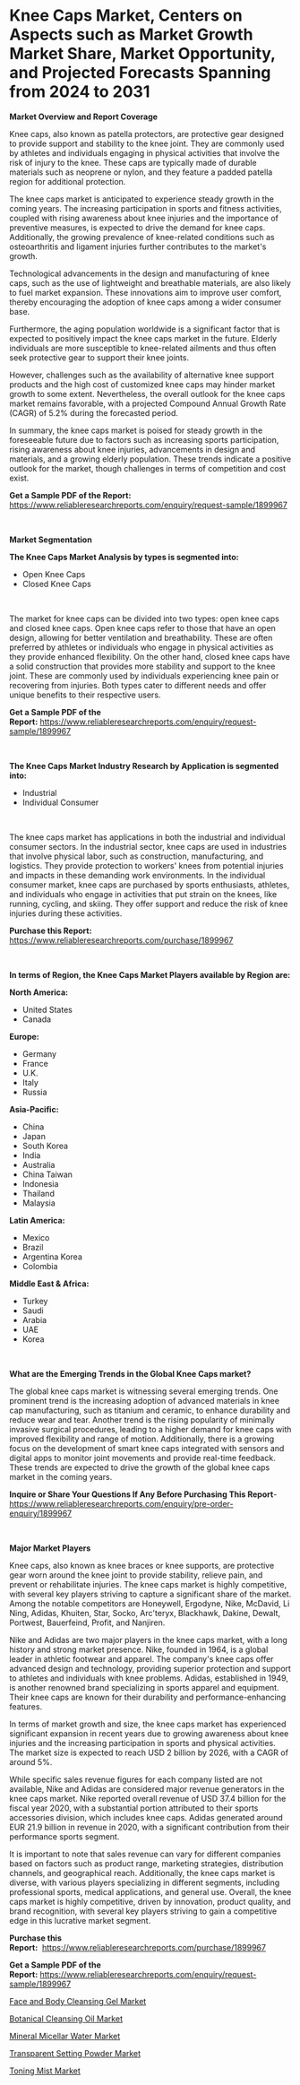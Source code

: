 <p><h1>Knee Caps Market, Centers on Aspects such as Market Growth Market Share, Market Opportunity, and Projected Forecasts Spanning from 2024 to 2031</h1></p><p><strong>Market Overview and Report Coverage</strong></p>
<p><p>Knee caps, also known as patella protectors, are protective gear designed to provide support and stability to the knee joint. They are commonly used by athletes and individuals engaging in physical activities that involve the risk of injury to the knee. These caps are typically made of durable materials such as neoprene or nylon, and they feature a padded patella region for additional protection.</p><p>The knee caps market is anticipated to experience steady growth in the coming years. The increasing participation in sports and fitness activities, coupled with rising awareness about knee injuries and the importance of preventive measures, is expected to drive the demand for knee caps. Additionally, the growing prevalence of knee-related conditions such as osteoarthritis and ligament injuries further contributes to the market's growth.</p><p>Technological advancements in the design and manufacturing of knee caps, such as the use of lightweight and breathable materials, are also likely to fuel market expansion. These innovations aim to improve user comfort, thereby encouraging the adoption of knee caps among a wider consumer base.</p><p>Furthermore, the aging population worldwide is a significant factor that is expected to positively impact the knee caps market in the future. Elderly individuals are more susceptible to knee-related ailments and thus often seek protective gear to support their knee joints.</p><p>However, challenges such as the availability of alternative knee support products and the high cost of customized knee caps may hinder market growth to some extent. Nevertheless, the overall outlook for the knee caps market remains favorable, with a projected Compound Annual Growth Rate (CAGR) of 5.2% during the forecasted period.</p><p>In summary, the knee caps market is poised for steady growth in the foreseeable future due to factors such as increasing sports participation, rising awareness about knee injuries, advancements in design and materials, and a growing elderly population. These trends indicate a positive outlook for the market, though challenges in terms of competition and cost exist.</p></p>
<p><strong>Get a Sample PDF of the Report:</strong> <a href="https://www.reliableresearchreports.com/enquiry/request-sample/1899967">https://www.reliableresearchreports.com/enquiry/request-sample/1899967</a></p>
<p>&nbsp;</p>
<p><strong>Market Segmentation</strong></p>
<p><strong>The Knee Caps Market Analysis by types is segmented into:</strong></p>
<p><ul><li>Open Knee Caps</li><li>Closed Knee Caps</li></ul></p>
<p>&nbsp;</p>
<p><p>The market for knee caps can be divided into two types: open knee caps and closed knee caps. Open knee caps refer to those that have an open design, allowing for better ventilation and breathability. These are often preferred by athletes or individuals who engage in physical activities as they provide enhanced flexibility. On the other hand, closed knee caps have a solid construction that provides more stability and support to the knee joint. These are commonly used by individuals experiencing knee pain or recovering from injuries. Both types cater to different needs and offer unique benefits to their respective users.</p></p>
<p><strong>Get a Sample PDF of the Report:</strong>&nbsp;<a href="https://www.reliableresearchreports.com/enquiry/request-sample/1899967">https://www.reliableresearchreports.com/enquiry/request-sample/1899967</a></p>
<p>&nbsp;</p>
<p><strong>The Knee Caps Market Industry Research by Application is segmented into:</strong></p>
<p><ul><li>Industrial</li><li>Individual Consumer</li></ul></p>
<p>&nbsp;</p>
<p><p>The knee caps market has applications in both the industrial and individual consumer sectors. In the industrial sector, knee caps are used in industries that involve physical labor, such as construction, manufacturing, and logistics. They provide protection to workers' knees from potential injuries and impacts in these demanding work environments. In the individual consumer market, knee caps are purchased by sports enthusiasts, athletes, and individuals who engage in activities that put strain on the knees, like running, cycling, and skiing. They offer support and reduce the risk of knee injuries during these activities.</p></p>
<p><strong>Purchase this Report:</strong>&nbsp; <a href="https://www.reliableresearchreports.com/purchase/1899967">https://www.reliableresearchreports.com/purchase/1899967</a></p>
<p>&nbsp;</p>
<p><strong>In terms of Region, the Knee Caps Market Players available by Region are:</strong></p>
<p>
    <p> <strong> North America: </strong>
        <ul>
            <li>United States</li>
            <li>Canada</li>
        </ul>
        </p> 
    <p> <strong> Europe: </strong>
        <ul>
            <li>Germany</li>
            <li>France</li>
            <li>U.K.</li>
            <li>Italy</li>
            <li>Russia</li>
        </ul>
        </p> 
    <p> <strong> Asia-Pacific: </strong>
        <ul>
            <li>China</li>
            <li>Japan</li>
            <li>South Korea</li>
            <li>India</li>
            <li>Australia</li>
            <li>China Taiwan</li>
            <li>Indonesia</li>
            <li>Thailand</li>
            <li>Malaysia</li>
        </ul>
        </p> 
    <p> <strong> Latin America: </strong>
        <ul>
            <li>Mexico</li>
            <li>Brazil</li>
            <li>Argentina Korea</li>
            <li>Colombia</li>
        </ul>
        </p> 
    <p> <strong> Middle East & Africa: </strong>
        <ul>
            <li>Turkey</li>
            <li>Saudi</li>
            <li>Arabia</li>
            <li>UAE</li>
            <li>Korea</li>
        </ul>
    </p>
    </p>
<p>&nbsp;</p>
<p><strong>What are the Emerging Trends in the Global Knee Caps market?</strong></p>
<p><p>The global knee caps market is witnessing several emerging trends. One prominent trend is the increasing adoption of advanced materials in knee cap manufacturing, such as titanium and ceramic, to enhance durability and reduce wear and tear. Another trend is the rising popularity of minimally invasive surgical procedures, leading to a higher demand for knee caps with improved flexibility and range of motion. Additionally, there is a growing focus on the development of smart knee caps integrated with sensors and digital apps to monitor joint movements and provide real-time feedback. These trends are expected to drive the growth of the global knee caps market in the coming years.</p></p>
<p><strong>Inquire or Share Your Questions If Any Before Purchasing This Report</strong>- <a href="https://www.reliableresearchreports.com/enquiry/pre-order-enquiry/1899967">https://www.reliableresearchreports.com/enquiry/pre-order-enquiry/1899967</a></p>
<p>&nbsp;</p>
<p><strong>Major Market Players</strong></p>
<p><p>Knee caps, also known as knee braces or knee supports, are protective gear worn around the knee joint to provide stability, relieve pain, and prevent or rehabilitate injuries. The knee caps market is highly competitive, with several key players striving to capture a significant share of the market. Among the notable competitors are Honeywell, Ergodyne, Nike, McDavid, Li Ning, Adidas, Khuiten, Star, Socko, Arc'teryx, Blackhawk, Dakine, Dewalt, Portwest, Bauerfeind, Profit, and Nanjiren.</p><p>Nike and Adidas are two major players in the knee caps market, with a long history and strong market presence. Nike, founded in 1964, is a global leader in athletic footwear and apparel. The company's knee caps offer advanced design and technology, providing superior protection and support to athletes and individuals with knee problems. Adidas, established in 1949, is another renowned brand specializing in sports apparel and equipment. Their knee caps are known for their durability and performance-enhancing features.</p><p>In terms of market growth and size, the knee caps market has experienced significant expansion in recent years due to growing awareness about knee injuries and the increasing participation in sports and physical activities. The market size is expected to reach USD 2 billion by 2026, with a CAGR of around 5%.</p><p>While specific sales revenue figures for each company listed are not available, Nike and Adidas are considered major revenue generators in the knee caps market. Nike reported overall revenue of USD 37.4 billion for the fiscal year 2020, with a substantial portion attributed to their sports accessories division, which includes knee caps. Adidas generated around EUR 21.9 billion in revenue in 2020, with a significant contribution from their performance sports segment.</p><p>It is important to note that sales revenue can vary for different companies based on factors such as product range, marketing strategies, distribution channels, and geographical reach. Additionally, the knee caps market is diverse, with various players specializing in different segments, including professional sports, medical applications, and general use. Overall, the knee caps market is highly competitive, driven by innovation, product quality, and brand recognition, with several key players striving to gain a competitive edge in this lucrative market segment.</p></p>
<p><strong>Purchase this Report:</strong>&nbsp;&nbsp;<a href="https://www.reliableresearchreports.com/purchase/1899967">https://www.reliableresearchreports.com/purchase/1899967</a></p>
<p></p>
<p><strong>Get a Sample PDF of the Report:</strong>&nbsp;<a href="https://www.reliableresearchreports.com/enquiry/request-sample/1899967">https://www.reliableresearchreports.com/enquiry/request-sample/1899967</a></p>
<p><p><a href="https://github.com/melchekhinf/Market-Research-Report-List-2/blob/main/face-and-body-cleansing-gel-market.md">Face and Body Cleansing Gel Market</a></p><p><a href="https://github.com/sofyaavrova/Market-Research-Report-List-2/blob/main/botanical-cleansing-oil-market.md">Botanical Cleansing Oil Market</a></p><p><a href="https://github.com/kholmovskayalyudmila/Market-Research-Report-List-2/blob/main/mineral-micellar-water-market.md">Mineral Micellar Water Market</a></p><p><a href="https://github.com/zebdakicsin/Market-Research-Report-List-2/blob/main/transparent-setting-powder-market.md">Transparent Setting Powder Market</a></p><p><a href="https://github.com/merzlyukov93/Market-Research-Report-List-2/blob/main/toning-mist-market.md">Toning Mist Market</a></p></p>
